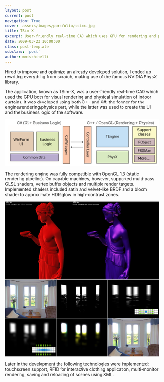 ```yaml
---
layout: post
current: post
navigation: True
cover:  assets/images/portfolio/tsimx.jpg
title: TSim-X
excerpt: User-friendly real-time CAD which uses GPU for rendering and physical simulation of indoor curtains
date: 2009-03-23 10:00:00
class: post-template
subclass: 'post'
author: mmischitelli
---
```


Hired to improve and optimize an already developed solution, I ended up rewriting everything from scratch, making use of the famous NVIDIA PhysX library.

The application, known as TSim-X, was a user-friendly real-time CAD which used the GPU both for visual rendering and physical simulation of indoor curtains. It was developed using both C++ and C#: the former for the engine/rendering/physics part, while the latter was used to create the UI and the business logic of the software.

![tsim-software-architecture](/assets/images/portfolio/tsim-structure.png)

The rendering engine was fully compatible with OpenGL 1.3 (static rendering pipeline). On capable machines, however, supported multi-pass GLSL shaders, vertex buffer objects and multiple render targets. Implemented shaders included satin and velvet-like BRDF and a bloom shader to approximate HDR glow in high-contrast zones.

![velvet-satin-shaders](/assets/images/portfolio/tsim_velvet_satin.jpg "Velvet shader on left. Satin on right")
![bloom-shader](/assets/images/portfolio/tsim_bloom.jpg "From top-left to bottom-right")

Later in the development the following technologies were implemented: touchscreen support, RFID for interactive clothing application, multi-monitor rendering, saving and reloading of scenes using XML.